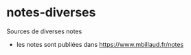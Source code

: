 # notes-diverses

Sources de diverses notes

- les notes sont publiées dans
<https://www.mbillaud.fr/notes>
